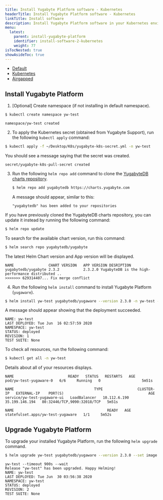 ```yaml
---
title: Install Yugabyte Platform software - Kubernetes
headerTitle: Install Yugabyte Platform software - Kubernetes
linkTitle: Install software 
description: Install Yugabyte Platform software in your Kubernetes environment.
menu:
  latest:
    parent: install-yugabyte-platform
    identifier: install-software-2-kubernetes
    weight: 77
isTocNested: true
showAsideToc: true
---
```


<ul class="nav nav-tabs-alt nav-tabs-yb">

  <li >
    <a href="/latest/yugabyte-platform/install-yugabyte-platform/install-software/default" class="nav-link">
      <i class="fas fa-cloud"></i>
      Default
    </a>
  </li>

  <li>
    <a href="/latest/yugabyte-platform/install-yugabyte-platform/install-software/kubernetes" class="nav-link active">
      <i class="fas fa-cubes" aria-hidden="true"></i>
      Kubernetes
    </a>
  </li>

  <li >
    <a href="/latest/yugabyte-platform/install-yugabyte-platform/install-software/airgapped" class="nav-link">
      <i class="fas fa-unlink"></i>
      Airgapped
    </a>
  </li>

</ul>

## Install Yugabyte Platform

1. [Optional] Create namespace (if not installing in default namespace).

```sh
$ kubectl create namespace yw-test
```

```
namespace/yw-test created
```

2. To apply the Kubernetes secret (obtained from Yugabyte Support), run the following `kubectl apply` command:

```sh
$ kubectl apply -f ~/Desktop/K8s/yugabyte-k8s-secret.yml -n yw-test
```

You should see a message saying that the secret was created.

```
secret/yugabyte-k8s-pull-secret created
```

3. Run the following `helm repo add` command to clone the [YugabyteDB charts repository](https://charts.yugabyte.com/).

    ```sh
    $ helm repo add yugabytedb https://charts.yugabyte.com
    ```

    A message should appear, similar to this:

    ```
    "yugabytedb" has been added to your repositories
    ```

If you have previously cloned the YugabyteDB charts repository, you can update it instead by running the following command:

```sh
$ helm repo update
```

To search for the available chart version, run this command:

```sh
$ helm search repo yugabytedb/yugabyte
```

The latest Helm Chart version and App version will be displayed.

```
NAME               	CHART VERSION	APP VERSION	DESRIPTION                                       
yugabytedb/yugabyte	2.3.2        	2.3.2.0	YugabyteDB is the high-performance distributed ..
>>>>>>> 629314407... Fix merge conflict
```

4. Run the following `helm install` command to install Yugabyte Platform (`yugaware`).

```sh
$ helm install yw-test yugabytedb/yugaware --version 2.3.0 -n yw-test --wait
```

A message should appear showing that the deployment succeeded.

```
NAME: yw-test
LAST DEPLOYED: Tue Jun  16 02:57:59 2020
NAMESPACE: yw-test
STATUS: deployed
REVISION: 1
TEST SUITE: None
```

To check all resources, run the following command:

```sh
$ kubectl get all -n yw-test
```

Details about all of your resources displays.

```
NAME                         READY   STATUS   RESTARTS   AGE
pod/yw-test-yugaware-0   6/6     Running   0                   5m51s

NAME                                     TYPE                CLUSTER-IP   EXTERNAL-IP    PORT(S)                                       AGE
service/yw-test-yugaware-ui   LoadBalancer   10.112.6.190   35.199.146.194   80:32446/TCP,9090:32018/TCP   5m51s

NAME                                           READY   AGE
statefulset.apps/yw-test-yugaware   1/1     5m52s
```

## Upgrade Yugabyte Platform

To upgrade your installed Yugabyte Platform, run the following `helm upgrade` command.

```sh
$ helm upgrade yw-test yugabytedb/yugaware --version 2.3.0 --set image.tag=2.3.1.0-b15 -n yw-test
```

```
yw-test --timeout 900s --wait
Release "yw-test" has been upgraded. Happy Helming!
NAME: yw-test
LAST DEPLOYED: Tue Jun  30 03:56:38 2020
NAMESPACE: yw-test
STATUS: deployed
REVISION: 2
TEST SUITE: None
```
